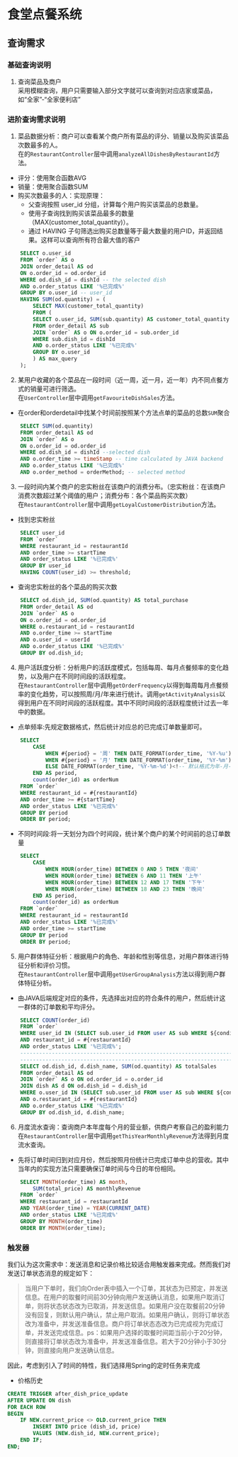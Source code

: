 # 食堂点餐系统

## 查询需求
### 基础查询说明
1. 查询菜品及商户  
采用模糊查询，用户只需要输入部分文字就可以查询到对应店家或菜品，如“全家”-“全家便利店”

### 进阶查询需求说明
1. 菜品数据分析：商户可以查看某个商户所有菜品的评分、销量以及购买该菜品次数最多的人。   
在的`RestaurantController`层中调用`analyzeAllDishesByRestaurantId`方法。
  
- 评分：使用聚合函数AVG
- 销量：使用聚合函数SUM
- 购买次数最多的人：实现原理：  
  - 父查询按照 user_id 分组，计算每个用户购买该菜品的总数量。
  - 使用子查询找到购买该菜品最多的数量（MAX(customer_total_quantity)）。
  - 通过 HAVING 子句筛选出购买总数量等于最大数量的用户ID，并返回结果。这样可以查询所有符合最大值的客户
  
```SQL
    SELECT o.user_id
    FROM `order` AS o 
    JOIN order_detail AS od
    ON o.order_id = od.order_id
    WHERE od.dish_id = dishId -- the selected dish
    AND o.order_status LIKE '%已完成%'
    GROUP BY o.user_id -- user_id
    HAVING SUM(od.quantity) = (
        SELECT MAX(customer_total_quantity)
        FROM (
        SELECT o.user_id, SUM(sub.quantity) AS customer_total_quantity
        FROM order_detail AS sub
        JOIN `order` AS o ON o.order_id = sub.order_id
        WHERE sub.dish_id = dishId
        AND o.order_status LIKE '%已完成%'
        GROUP BY o.user_id
        ) AS max_query
    );

```
2. 某用户收藏的各个菜品在一段时间（近一周，近一月，近一年）内不同点餐方式的销量可进行筛选。   
在`UserController`层中调用`getFavouriteDishSales`方法。  
- 在order和orderdetail中找某个时间前按照某个方法点单的菜品的总数`SUM`聚合
```SQL
    SELECT SUM(od.quantity) 
    FROM order_detail AS od 
    JOIN `order` AS o 
    ON o.order_id = od.order_id 
    WHERE od.dish_id = dishId --selected dish
    AND o.order_time >= timeStamp -- time calculated by JAVA backend
    AND o.order_status LIKE '%已完成%'
    AND o.order_method = orderMethod; -- selected method
```
3. 一段时间内某个商户的忠实粉丝在该商户的消费分布。（忠实粉丝：在该商户消费次数超过某个阈值的用户；消费分布：各个菜品购买次数）   
在`RestaurantController`层中调用`getLoyalCustomerDistribution`方法。
- 找到忠实粉丝
```SQL
    SELECT user_id
    FROM `order`
    WHERE restaurant_id = restaurantId
    AND order_time >= startTime
    AND order_status LIKE '%已完成%'
    GROUP BY user_id
    HAVING COUNT(user_id) >= threshold;
```
- 查询忠实粉丝的各个菜品的购买次数  
```SQL
    SELECT od.dish_id, SUM(od.quantity) AS total_purchase
    FROM order_detail AS od 
    JOIN `order` AS o 
    ON o.order_id = od.order_id 
    WHERE o.restaurant_id = restaurantId
    AND o.order_time >= startTime
    AND o.user_id = userId
    AND o.order_status LIKE '%已完成%'
    GROUP BY od.dish_id;
```
4. 用户活跃度分析：分析用户的活跃度模式，包括每周、每月点餐频率的变化趋势，以及用户在不同时间段的活跃程度。  
在`RestaurantController`层中调用`getOrderFrequency`以得到每周每月点餐频率的变化趋势，可以按照周/月/年来进行统计。调用`getActivityAnalysis`以得到用户在不同时间段的活跃程度。其中不同时间段的活跃程度统计过去一年中的数据。
- 点单频率:先规定数据格式，然后统计对应总的已完成订单数量即可。
```SQL
    SELECT
        CASE 
            WHEN #{period} = '周' THEN DATE_FORMAT(order_time, '%Y-%u')
            WHEN #{period} = '月' THEN DATE_FORMAT(order_time, '%Y-%m')
            ELSE DATE_FORMAT(order_time, '%Y-%m-%d')<!-- 默认格式为年-月-日 -->
        END AS period,         
        count(order_id) as orderNum
    FROM `order`
    WHERE restaurant_id = #{restaurantId}
    AND order_time >= #{startTime}
    AND order_status LIKE '%已完成%'         
    GROUP BY period
    ORDER BY period;

```  
- 不同时间段:将一天划分为四个时间段，统计某个商户的某个时间前的总订单数量
```SQL
    SELECT
        CASE 
            WHEN HOUR(order_time) BETWEEN 0 AND 5 THEN '夜间'
            WHEN HOUR(order_time) BETWEEN 6 AND 11 THEN '上午'
            WHEN HOUR(order_time) BETWEEN 12 AND 17 THEN '下午'
            WHEN HOUR(order_time) BETWEEN 18 AND 23 THEN '晚间'
        END AS period,
        count(order_id) as orderNum
    FROM `order`
    WHERE restaurant_id = restaurantId
    AND order_status LIKE '%已完成%'
    AND order_time >= startTime
    GROUP BY period
    ORDER BY period;
```
5. 用户群体特征分析：根据用户的角色、年龄和性别等信息，对用户群体进行特征分析和评价习惯。  
在`RestaurantController`层中调用`getUserGroupAnalysis`方法以得到用户群体特征分析。
- 由JAVA后端规定对应的条件，先选择出对应的符合条件的用户，然后统计这一群体的订单数和平均评分。
```SQL
    SELECT COUNT(order_id) 
    FROM `order`
    WHERE user_id IN (SELECT sub.user_id FROM user AS sub WHERE ${condition})
    AND restaurant_id = #{restaurantId}
    AND order_status LIKE '%已完成%'; 
    -----------------------------------------------------------------------------------------------
    -----------------------------------------------------------------------------------------------
    SELECT od.dish_id, d.dish_name, SUM(od.quantity) AS totalSales
    FROM order_detail AS od
    JOIN `order` AS o ON od.order_id = o.order_id
    JOIN dish AS d ON od.dish_id = d.dish_id
    WHERE o.user_id IN (SELECT sub.user_id FROM user AS sub WHERE ${condition})
    AND o.restaurant_id = #{restaurantId}
    AND o.order_status LIKE '%已完成%'         
    GROUP BY od.dish_id, d.dish_name;
```
6. 月度流水查询：查询商户本年度每个月的营业额，供商户考察自己的盈利能力
在`RestaurantController`层中调用`getThisYearMonthlyRevenue`方法得到月度流水查询。
- 先将订单时间归到对应月份，然后按照月份统计已完成订单中总的营收。其中当年内的实现方法只需要确保订单时间与今日的年份相同。
```SQL
    SELECT MONTH(order_time) AS month,
        SUM(total_price) AS monthlyRevenue
    FROM `order`
    WHERE restaurant_id = restaurantId
    AND YEAR(order_time) = YEAR(CURRENT_DATE)
    AND order_status LIKE '%已完成%'
    GROUP BY MONTH(order_time)
    ORDER BY MONTH(order_time);
```
### 触发器
我们认为这次需求中：发送消息和记录价格比较适合用触发器来完成。然而我们对发送订单状态消息的规定如下：
> 当用户下单时，我们向Order表中插入一个订单，其状态为已预定，并发送信息。在用户的取餐时间前30分钟向用户发送确认消息，如果用户取消订单，则将状态状态改为已取消，并发送信息。如果用户没在取餐前20分钟没有回复，则默认用户确认，禁止用户取消。如果用户确认，则将订单状态改为准备中，并发送准备信息。商户将订单状态态改为已完成视为完成订单，并发送完成信息。ps：如果用户选择的取餐时间距当前小于20分钟，则直接将订单状态改为准备中，并发送准备信息。若大于20分钟小于30分钟，则直接向用户发送确认信息。

因此，考虑到引入了时间的特性，我们选择用Spring的定时任务来完成
- 价格历史
```SQL
CREATE TRIGGER after_dish_price_update
AFTER UPDATE ON dish
FOR EACH ROW
BEGIN
    IF NEW.current_price <> OLD.current_price THEN
        INSERT INTO price (dish_id, price)
        VALUES (NEW.dish_id, NEW.current_price);
    END IF;
END;
```
